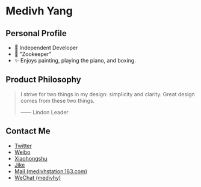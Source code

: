 # Medivh Yang

## Personal Profile

- 📱 Independent Developer
- 🐒 "Zookeeper"
- ✨ Enjoys painting, playing the piano, and boxing.

## Product Philosophy

> I strive for two things in my design: simplicity and clarity. Great design comes from these two things.
> 
> —— Lindon Leader

## Contact Me

- [Twitter](https://twitter.com/medivhyang)
- [Weibo](https://weibo.com/medivhyang) 
- [Xiaohongshu](https://www.xiaohongshu.com/user/profile/5814865a50c4b4285fa57160) 
- [Jike](https://okjk.co/5zTJcS)
- [Mail (medivhstation.163.com)](mailto:medivhstation.163.com)
- <a href='javascript:void(0); navigator.clipboard.writeText("medivhy"); alert("Copy Success.");'>WeChat (medivhy)</a>